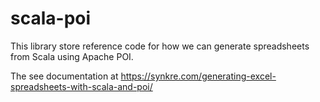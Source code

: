 # scala-poi

This library store reference code for how we can generate spreadsheets 
from Scala using Apache POI.

The see documentation at https://synkre.com/generating-excel-spreadsheets-with-scala-and-poi/

